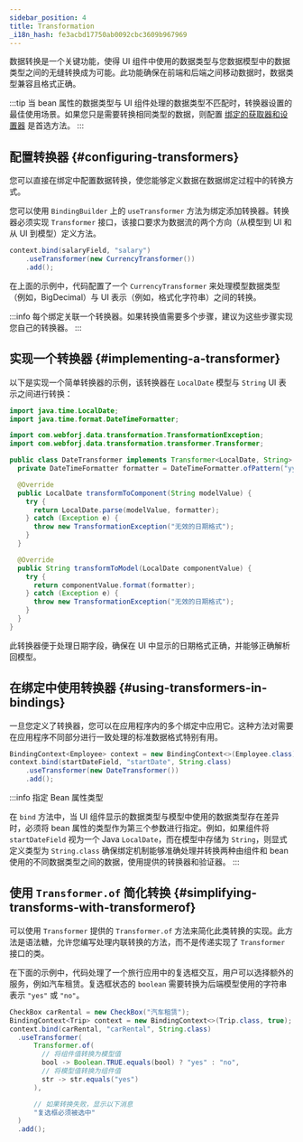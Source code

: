 ```yaml
---
sidebar_position: 4
title: Transformation
_i18n_hash: fe3acbd17750ab0092cbc3609b967969
---
```

数据转换是一个关键功能，使得 UI 组件中使用的数据类型与您数据模型中的数据类型之间的无缝转换成为可能。此功能确保在前端和后端之间移动数据时，数据类型兼容且格式正确。

:::tip
当 bean 属性的数据类型与 UI 组件处理的数据类型不匹配时，转换器设置的最佳使用场景。如果您只是需要转换相同类型的数据，则配置 [绑定的获取器和设置器](bindings#binding-getters-and-setters) 是首选方法。
:::

## 配置转换器 {#configuring-transformers}

您可以直接在绑定中配置数据转换，使您能够定义数据在数据绑定过程中的转换方式。

您可以使用 `BindingBuilder` 上的 `useTransformer` 方法为绑定添加转换器。转换器必须实现 `Transformer` 接口，该接口要求为数据流的两个方向（从模型到 UI 和从 UI 到模型）定义方法。

```java
context.bind(salaryField, "salary")
    .useTransformer(new CurrencyTransformer())
    .add();
```

在上面的示例中，代码配置了一个 `CurrencyTransformer` 来处理模型数据类型（例如，BigDecimal）与 UI 表示（例如，格式化字符串）之间的转换。

:::info
每个绑定关联一个转换器。如果转换值需要多个步骤，建议为这些步骤实现您自己的转换器。
:::

## 实现一个转换器 {#implementing-a-transformer}

以下是实现一个简单转换器的示例，该转换器在 `LocalDate` 模型与 `String` UI 表示之间进行转换：

```java
import java.time.LocalDate;
import java.time.format.DateTimeFormatter;

import com.webforj.data.transformation.TransformationException;
import com.webforj.data.transformation.transformer.Transformer;

public class DateTransformer implements Transformer<LocalDate, String> {
  private DateTimeFormatter formatter = DateTimeFormatter.ofPattern("yyyy-MM-dd");

  @Override
  public LocalDate transformToComponent(String modelValue) {
    try {
      return LocalDate.parse(modelValue, formatter);
    } catch (Exception e) {
      throw new TransformationException("无效的日期格式");
    }
  }

  @Override
  public String transformToModel(LocalDate componentValue) {
    try {
      return componentValue.format(formatter);
    } catch (Exception e) {
      throw new TransformationException("无效的日期格式");
    }
  }
}
```

此转换器便于处理日期字段，确保在 UI 中显示的日期格式正确，并能够正确解析回模型。

## 在绑定中使用转换器 {#using-transformers-in-bindings}

一旦您定义了转换器，您可以在应用程序内的多个绑定中应用它。这种方法对需要在应用程序不同部分进行一致处理的标准数据格式特别有用。

```java
BindingContext<Employee> context = new BindingContext<>(Employee.class);
context.bind(startDateField, "startDate", String.class)
    .useTransformer(new DateTransformer())
    .add();
```

:::info 指定 Bean 属性类型

在 `bind` 方法中，当 UI 组件显示的数据类型与模型中使用的数据类型存在差异时，必须将 bean 属性的类型作为第三个参数进行指定。例如，如果组件将 `startDateField` 视为一个 Java `LocalDate`，而在模型中存储为 `String`，则显式定义类型为 `String.class` 确保绑定机制能够准确处理并转换两种由组件和 bean 使用的不同数据类型之间的数据，使用提供的转换器和验证器。
:::

## 使用 `Transformer.of` 简化转换 {#simplifying-transforms-with-transformerof}

可以使用 `Transformer` 提供的 `Transformer.of` 方法来简化此类转换的实现。此方法是语法糖，允许您编写处理内联转换的方法，而不是传递实现了 `Transformer` 接口的类。

在下面的示例中，代码处理了一个旅行应用中的复选框交互，用户可以选择额外的服务，例如汽车租赁。复选框状态的 `boolean` 需要转换为后端模型使用的字符串表示 `"yes"` 或 `"no"`。

```java
CheckBox carRental = new CheckBox("汽车租赁");
BindingContext<Trip> context = new BindingContext<>(Trip.class, true);
context.bind(carRental, "carRental", String.class)
  .useTransformer(
      Transformer.of(
        // 将组件值转换为模型值
        bool -> Boolean.TRUE.equals(bool) ? "yes" : "no",
        // 将模型值转换为组件值
        str -> str.equals("yes")
      ), 

      // 如果转换失败，显示以下消息
      "复选框必须被选中"
  )
  .add();
```

